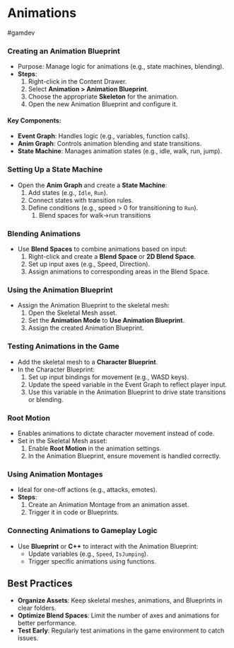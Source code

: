 # Animations
#gamdev


### Creating an Animation Blueprint

- Purpose: Manage logic for animations (e.g., state machines, blending).
- **Steps**:
    1. Right-click in the Content Drawer.
    2. Select **Animation > Animation Blueprint**.
    3. Choose the appropriate **Skeleton** for the animation.
    4. Open the new Animation Blueprint and configure it.

#### Key Components:

- **Event Graph**: Handles logic (e.g., variables, function calls).
- **Anim Graph**: Controls animation blending and state transitions.
- **State Machine**: Manages animation states (e.g., idle, walk, run, jump).


### Setting Up a State Machine

- Open the **Anim Graph** and create a **State Machine**:
    1. Add states (e.g., `Idle`, `Run`).
    2. Connect states with transition rules.
    3. Define conditions (e.g., speed > 0 for transitioning to `Run`).
	    1. Blend spaces for walk->run transitions 

### Blending Animations

- Use **Blend Spaces** to combine animations based on input:
    1. Right-click and create a **Blend Space** or **2D Blend Space**.
    2. Set up input axes (e.g., Speed, Direction).
    3. Assign animations to corresponding areas in the Blend Space.

### Using the Animation Blueprint

- Assign the Animation Blueprint to the skeletal mesh:
    1. Open the Skeletal Mesh asset.
    2. Set the **Animation Mode** to **Use Animation Blueprint**.
    3. Assign the created Animation Blueprint.


### Testing Animations in the Game

- Add the skeletal mesh to a **Character Blueprint**.
- In the Character Blueprint:
    1. Set up input bindings for movement (e.g., WASD keys).
    2. Update the speed variable in the Event Graph to reflect player input.
    3. Use this variable in the Animation Blueprint to drive state transitions or blending.



### Root Motion

- Enables animations to dictate character movement instead of code.
- Set in the Skeletal Mesh asset:
    1. Enable **Root Motion** in the animation settings.
    2. In the Animation Blueprint, ensure movement is handled correctly.

### Using Animation Montages

- Ideal for one-off actions (e.g., attacks, emotes).
- **Steps**:
    1. Create an Animation Montage from an animation asset.
    2. Trigger it in code or Blueprints.

### Connecting Animations to Gameplay Logic

- Use **Blueprint** or **C++** to interact with the Animation Blueprint:
    - Update variables (e.g., `Speed`, `IsJumping`).
    - Trigger specific animations using functions.


## Best Practices

- **Organize Assets**: Keep skeletal meshes, animations, and Blueprints in clear folders.
- **Optimize Blend Spaces**: Limit the number of axes and animations for better performance.
- **Test Early**: Regularly test animations in the game environment to catch issues.